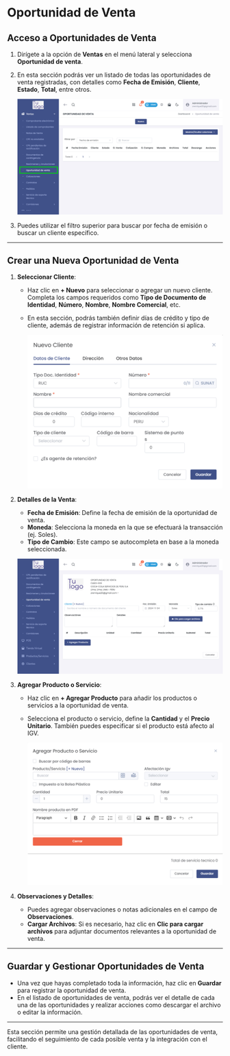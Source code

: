 # Oportunidad de Venta

## Acceso a Oportunidades de Venta

1. Dirígete a la opción de **Ventas** en el menú lateral y selecciona **Oportunidad de venta**.
   
2. En esta sección podrás ver un listado de todas las oportunidades de venta registradas, con detalles como **Fecha de Emisión**, **Cliente**, **Estado**, **Total**, entre otros.

   ![Listado de Oportunidad de Venta](img/listado_oportunidad_venta.jpg)

3. Puedes utilizar el filtro superior para buscar por fecha de emisión o buscar un cliente específico.

---

## Crear una Nueva Oportunidad de Venta

1. **Seleccionar Cliente**:
   - Haz clic en **+ Nuevo** para seleccionar o agregar un nuevo cliente. Completa los campos requeridos como **Tipo de Documento de Identidad**, **Número**, **Nombre**, **Nombre Comercial**, etc.
   - En esta sección, podrás también definir días de crédito y tipo de cliente, además de registrar información de retención si aplica.

     ![Nuevo Cliente](img/nuevo_cliente.jpg)

2. **Detalles de la Venta**:
   - **Fecha de Emisión**: Define la fecha de emisión de la oportunidad de venta.
   - **Moneda**: Selecciona la moneda en la que se efectuará la transacción (ej. Soles).
   - **Tipo de Cambio**: Este campo se autocompleta en base a la moneda seleccionada.

   ![Detalles de Venta](img/detalles_venta.jpg)

3. **Agregar Producto o Servicio**:
   - Haz clic en **+ Agregar Producto** para añadir los productos o servicios a la oportunidad de venta.
   - Selecciona el producto o servicio, define la **Cantidad** y el **Precio Unitario**. También puedes especificar si el producto está afecto al IGV.

     ![Agregar Producto o Servicio](img/agregar_producto_servicio.jpg)

4. **Observaciones y Detalles**:
   - Puedes agregar observaciones o notas adicionales en el campo de **Observaciones**.
   - **Cargar Archivos**: Si es necesario, haz clic en **Clic para cargar archivos** para adjuntar documentos relevantes a la oportunidad de venta.

---

## Guardar y Gestionar Oportunidades de Venta

- Una vez que hayas completado toda la información, haz clic en **Guardar** para registrar la oportunidad de venta.
- En el listado de oportunidades de venta, podrás ver el detalle de cada una de las oportunidades y realizar acciones como descargar el archivo o editar la información.

---

Esta sección permite una gestión detallada de las oportunidades de venta, facilitando el seguimiento de cada posible venta y la integración con el cliente.
